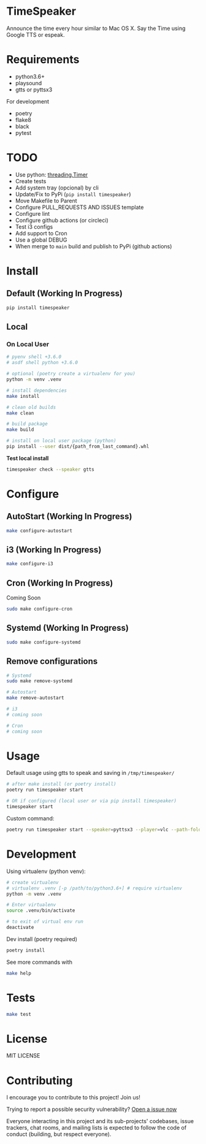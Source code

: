 # TimeSpeaker

Announce the time every hour similar to Mac OS X. Say the Time using Google TTS or espeak.

# Requirements

- python3.6+
- playsound
- gtts or pyttsx3

For development

- poetry 
- flake8
- black
- pytest

# TODO

- Use python: [threading.Timer](https://docs.python.org/3/library/threading.html?highlight=timer#threading.Timer)
- Create tests
- Add system tray (opcional) by cli
- Update/Fix to PyPi (`pip install timespeaker`)
- Move Makefile to Parent
- Configure PULL_REQUESTS AND ISSUES template
- Configure lint
- Configure github actions (or circleci)
- Test i3 configs
- Add support to Cron
- Use a global DEBUG
- When merge to `main` build and publish to PyPi (github actions)

# Install

## Default (Working In Progress)

```bash
pip install timespeaker
```

## Local

### On Local User

```bash
# pyenv shell +3.6.0
# asdf shell python +3.6.0

# optional (poetry create a virtualenv for you)
python -m venv .venv 

# install dependencies
make install

# clean old builds
make clean

# build package
make build

# install on local user package (python)
pip install --user dist/{path_from_last_command}.whl
```

**Test local install**
```bash
timespeaker check --speaker gtts
```

# Configure

## AutoStart (Working In Progress)

```bash
make configure-autostart
```

## i3 (Working In Progress)

```bash
make configure-i3
```

## Cron (Working In Progress)

Coming Soon

```bash
sudo make configure-cron
```

## Systemd (Working In Progress)

```bash
sudo make configure-systemd
```

## Remove configurations

```bash
# Systemd
sudo make remove-systemd

# Autostart
make remove-autostart

# i3
# coming soon

# Cron
# coming soon
```

# Usage

Default usage using gtts to speak and saving in `/tmp/timespeaker/`

```bash
# after make install (or poetry install)
poetry run timespeaker start

# OR if configured (local user or via pip install timespeaker)
timespeaker start
```

Custom command:

```bash
poetry run timespeaker start --speaker=pyttsx3 --player=vlc --path-folder=/tmp/timespeaker/
```

# Development

Using virtualenv (python venv):

```bash
# create virtualenv
# virtualenv .venv [-p /path/to/python3.6+] # require virtualenv
python -m venv .venv

# Enter virtualenv
source .venv/bin/activate

# to exit of virtual env run 
deactivate
```

Dev install (poetry required)

```bash
poetry install
```

See more commands with

```bash
make help
```

# Tests

```bash
make test
```

# License

MIT LICENSE

# Contributing

I encourage you to contribute to this project! Join us!

Trying to report a possible security vulnerability? [Open a issue now](https://github.com/wallacesilva/timespeaker/issues/new)

Everyone interacting in this project and its sub-projects' codebases, issue trackers, chat rooms, and mailing lists is expected to follow the code of conduct (building, but respect everyone).
